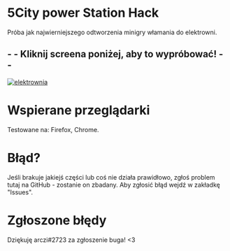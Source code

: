 # 5City power Station Hack

Próba jak najwierniejszego odtworzenia minigry włamania do elektrowni.

## - - Kliknij screena poniżej, aby to wypróbować! - - 
[![elektrownia](https://user-images.githubusercontent.com/90990679/142738232-3d235efc-2d8c-43f8-8673-f8b9509ce6ed.png)](https://deemor.github.io/powerStationHack/)


# Wspierane przeglądarki
Testowane na: Firefox, Chrome.
# Błąd?
Jeśli brakuje jakiejś części lub coś nie działa prawidłowo, zgłoś problem tutaj na GitHub - zostanie on zbadany.
Aby zgłosić błąd wejdź w zakładkę "Issues".
# Zgłoszone błędy
Dziękuję arczi#2723 za zgłoszenie buga! <3
